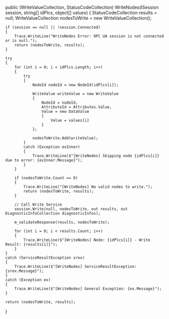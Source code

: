 public (WriteValueCollection, StatusCodeCollection) WriteNodes(ISession session, string[] idPlcs, object[] values)
{
    StatusCodeCollection results = null;
    WriteValueCollection nodesToWrite = new WriteValueCollection();

    if (session == null || !session.Connected)
    {
        Trace.WriteLine("WriteNodes Error: OPC UA session is not connected or is null.");
        return (nodesToWrite, results);
    }

    try
    {
        for (int i = 0; i < idPlcs.Length; i++)
        {
            try
            {
                NodeId nodeId = new NodeId(idPlcs[i]);

                WriteValue writeValue = new WriteValue
                {
                    NodeId = nodeId,
                    AttributeId = Attributes.Value,
                    Value = new DataValue
                    {
                        Value = values[i]
                    }
                };

                nodesToWrite.Add(writeValue);
            }
            catch (Exception exInner)
            {
                Trace.WriteLine($"[WriteNodes] Skipping node {idPlcs[i]} due to error: {exInner.Message}");
            }
        }

        if (nodesToWrite.Count == 0)
        {
            Trace.WriteLine("[WriteNodes] No valid nodes to write.");
            return (nodesToWrite, results);
        }

        // Call Write Service
        session.Write(null, nodesToWrite, out results, out DiagnosticInfoCollection diagnosticInfos);

        m_validateResponse(results, nodesToWrite);

        for (int i = 0; i < results.Count; i++)
        {
            Trace.WriteLine($"[WriteNodes] Node: {idPlcs[i]} - Write Result: {results[i]}");
        }
    }
    catch (ServiceResultException srex)
    {
        Trace.WriteLine($"[WriteNodes] ServiceResultException: {srex.Message}");
    }
    catch (Exception ex)
    {
        Trace.WriteLine($"[WriteNodes] General Exception: {ex.Message}");
    }

    return (nodesToWrite, results);
}